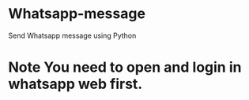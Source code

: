 # Whatsapp-message
Send Whatsapp message using Python
# Note You need to open and login in whatsapp web first. 
